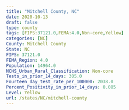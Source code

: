 ```yaml
---
title: "Mitchell County, NC"
date: 2020-10-13
draft: false
type: county
tags: [FIPS:37121.0,FEMA:4.0,Non-core,Yellow]
categories: [NC]
County: Mitchell County
State: NC
FIPS: 37121.0
FEMA_Region: 4.0
Population: 14964.0
NCHS_Urban_Rural_Classification: Non-core
Tests_in_prior_14_days: 305.0
Fourteen_day_test_rate_per_100000: 2038.0
Percent_Positivity_in_prior_14_days: 0.085
Level: Yellow
url: /states/NC/mitchell-county
---
```



